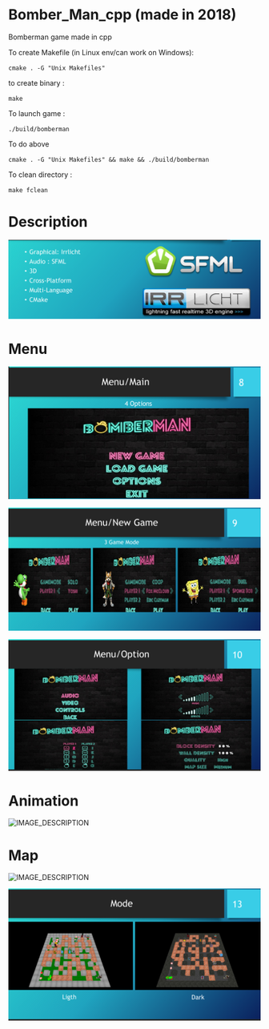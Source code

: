 # Bomber_Man_cpp (made in 2018)
Bomberman game made in cpp

To create Makefile (in Linux env/can work on Windows):

    cmake . -G "Unix Makefiles"

to create binary :

    make

To launch game :

    ./build/bomberman

To do above

    cmake . -G "Unix Makefiles" && make && ./build/bomberman

To clean directory :

    make fclean

# Description
![IMAGE_DESCRIPTION](img/description.png)

# Menu
![IMAGE_DESCRIPTION](img/menu.png)

![IMAGE_DESCRIPTION](img/menu_2.png)

![IMAGE_DESCRIPTION](img/menu_3.png)

# Animation
![IMAGE_DESCRIPTION](img/animation.png)

# Map
![IMAGE_DESCRIPTION](img/map.png)

![IMAGE_DESCRIPTION](img/map_2.png)

